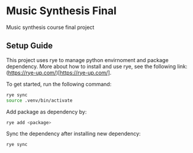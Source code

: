 # Music Synthesis Final
Music synthesis course final project

## Setup Guide
This project uses rye to manage python envirnoment and package dependency. More about how to install and use rye, see the following link: (https://rye-up.com/)[https://rye-up.com/].

To get started, run the following command:
```bash
rye sync
source .venv/bin/activate
```

Add package as dependency by:
```bash
rye add <package>
```

Sync the dependency after installing new dependency:
```bash
rye sync
```